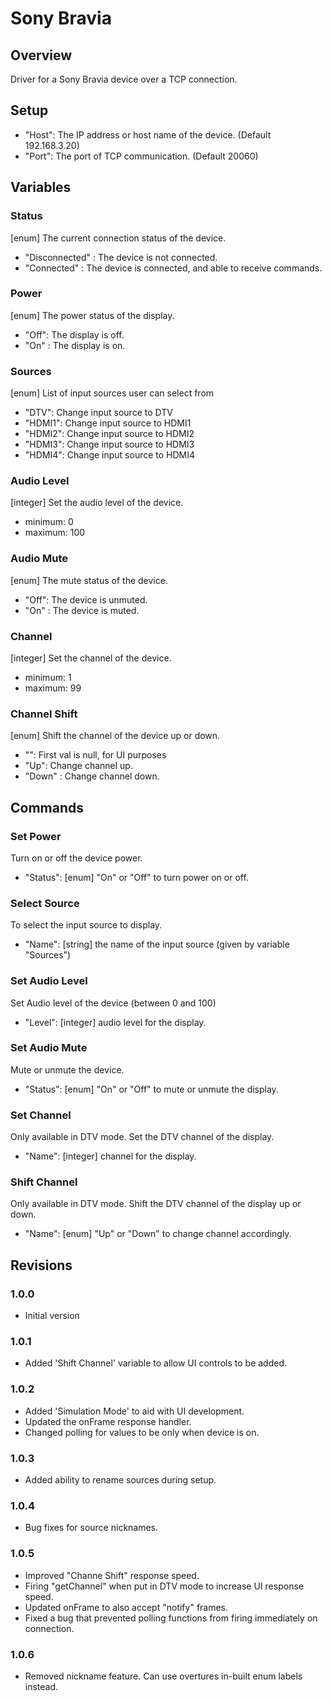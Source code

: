 # Sony Bravia

## Overview

Driver for a Sony Bravia device over a TCP connection.

## Setup

  - "Host": The IP address or host name of the device. (Default 192.168.3.20)
  - "Port": The port of TCP communication. (Default 20060)

## Variables

### Status

[enum] The current connection status of the device.
  - "Disconnected" : The device is not connected.
  - "Connected" : The device is connected, and able to receive commands.

### Power

[enum] The power status of the display.
  - "Off": The display is off.
  - "On" : The display is on.

### Sources

[enum] List of input sources user can select from
  - "DTV": Change input source to DTV
  - "HDMI1": Change input source to HDMI1
  - "HDMI2": Change input source to HDMI2
  - "HDMI3": Change input source to HDMI3
  - "HDMI4": Change input source to HDMI4

### Audio Level

[integer] Set the audio level of the device.
  - minimum: 0
  - maximum: 100

### Audio Mute

[enum] The mute status of the device.
  - "Off": The device is unmuted.
  - "On" : The device is muted.

### Channel

[integer] Set the channel of the device.
  - minimum: 1
  - maximum: 99

### Channel Shift

[enum] Shift the channel of the device up or down.
  - "": First val is null, for UI purposes
  - "Up": Change channel up.
  - "Down" : Change channel down.

## Commands

### Set Power
Turn on or off the device power.
  - "Status": [enum] "On" or "Off" to turn power on or off.

### Select Source
To select the input source to display.
  - "Name": [string] the name of the input source (given by variable "Sources")

### Set Audio Level
Set Audio level of the device (between 0 and 100)
  - "Level": [integer] audio level for the display.

### Set Audio Mute
Mute or unmute the device.
  - "Status": [enum] "On" or "Off" to mute or unmute the display.

### Set Channel
Only available in DTV mode. Set the DTV channel of the display.
  - "Name": [integer] channel for the display.

### Shift Channel
Only available in DTV mode. Shift the DTV channel of the display up or down.
  - "Name": [enum] "Up" or "Down" to change channel accordingly.

## Revisions

### 1.0.0
  - Initial version

### 1.0.1
  - Added 'Shift Channel' variable to allow UI controls to be added.

### 1.0.2
  - Added 'Simulation Mode' to aid with UI development.
  - Updated the onFrame response handler.
  - Changed polling for values to be only when device is on.

### 1.0.3
  - Added ability to rename sources during setup.

### 1.0.4
  - Bug fixes for source nicknames.

### 1.0.5
  - Improved "Channe Shift" response speed.
  - Firing "getChannel" when put in DTV mode to increase UI response speed.
  - Updated onFrame to also accept "notify" frames.
  - Fixed a bug that prevented polling functions from firing immediately on connection.

### 1.0.6
  - Removed nickname feature. Can use overtures in-built enum labels instead.